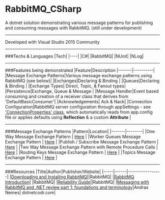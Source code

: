 # RabbitMQ_CSharp
A dotnet solution demonstrating various message patterns for publishing and consuming messages with RabbitMQ. (still under development)


---

Developed with Visual Studio 2015 Community

---


###Techs & Languages
|Tech|
|----|
|C#|
|RabbitMQ|
|NUnit|
|NLog|

---

###Features being demonstrated
|Feature|Description
|-------|----------|
|Message Exchange Patterns|Various message exchange patterns using RabbitMQ (see below)|
|Exchanges|Declaring & Binding |
|Queues|Declaring & Binding |
|Exchange Types| Direct, Topic, & Fanout types|
|Persistence|Exchange, Queue & Message |
|Message Handler|Event based consuming and creation of a receiver class that derives from 'DefaultBasicConsumer'|
|Acknowledgements| Ack & Nack|
|Connection Configuration|RabbitMQ server configuration through appSettings - see ['ConnectionProperties' class](https://github.com/Apollo013/RabbitMQ_CSharp/tree/master/Common/RabbitMQCommon/ConnectionServices), which automatically reads from app.config file or applies defaults using **Reflection** & a custom **Attribute** |

---

###Message Exchange Patterns
|Pattern|Location|
|-------|--------|
|One Way Message Exchange Pattern | [Here](https://github.com/Apollo013/RabbitMQ_CSharp/tree/master/OneWayMessageExchangePattern) |
|Worker Queues Message Exchange Pattern | [Here](https://github.com/Apollo013/RabbitMQ_CSharp/tree/master/OneWayMessageExchangePattern) |
|Publish / Subscribe Message Exchange Pattern | [Here](https://github.com/Apollo013/RabbitMQ_CSharp/tree/master/PublishSubscribeMessageExchangePattern) |
|Two Way Message Exchange Pattern with Remote Procedure Calls | [Here](https://github.com/Apollo013/RabbitMQ_CSharp/tree/master/TwoWayMessageExchangePattern) |
|Routing Keys Message Exchange Pattern | [Here](https://github.com/Apollo013/RabbitMQ_CSharp/tree/master/RoutingKeys) |
|Topics Message Exchange Pattern | [Here](https://github.com/Apollo013/RabbitMQ_CSharp/tree/master/TopicsMessageExchangePattern) |

---

###Resources
|Title|Author|Publisher/Website|
|-----|------|-----------------|
|[Downloading and Installing RabbitMQ](https://www.rabbitmq.com/download.html)||RabbitMQ|
|[RabbitMQ Introduction](https://www.rabbitmq.com/tutorials/tutorial-one-dotnet.html)| |RabbitMQ|
|[Reliability Guide](https://www.rabbitmq.com/reliability.html)||RabbitMQ|
|[Messaging with RabbitMQ and .NET review part 1: foundations and terminology](https://dotnetcodr.com/2016/08/02/messaging-with-rabbitmq-and-net-review-part-1-foundations-and-terminology/)|Andras Nemes| dotnetcodr.com|

